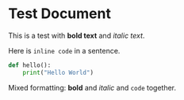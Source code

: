 # Test Document

This is a test with **bold text** and *italic text*.

Here is `inline code` in a sentence.

```python
def hello():
    print("Hello World")
```

Mixed formatting: **bold** and *italic* and `code` together.
